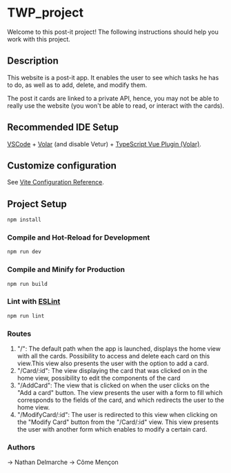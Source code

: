 # TWP_project

Welcome to this post-it project! The following instructions should help you work with this project.

## Description

This website is a post-it app. It enables the user to see which tasks he has to do, as well as to add, delete, and modify them.

The post it cards are linked to a private API, hence, you may not be able to really use the website (you won't be able to read, or interact with the cards).

## Recommended IDE Setup

[VSCode](https://code.visualstudio.com/) + [Volar](https://marketplace.visualstudio.com/items?itemName=Vue.volar) (and disable Vetur) + [TypeScript Vue Plugin (Volar)](https://marketplace.visualstudio.com/items?itemName=Vue.vscode-typescript-vue-plugin).

## Customize configuration

See [Vite Configuration Reference](https://vitejs.dev/config/).

## Project Setup

```sh
npm install
```

### Compile and Hot-Reload for Development

```sh
npm run dev
```

### Compile and Minify for Production

```sh
npm run build
```

### Lint with [ESLint](https://eslint.org/)

```sh
npm run lint
```

### Routes
1. "/": The default path when the app is launched, displays the home view with all the cards. Possibility to access and delete each card on this view.This view also presents the user with the option to add a card. 
2. "/Card/:id": The view displaying the card that was clicked on in the home view, possibility to edit the components of the card
3. "/AddCard": The view that is clicked on when the user clicks on the "Add a card" button. The view presents the user with a form to fill which corresponds to the fields of the card, and which redirects the user to the home view.
4. "/ModifyCard/:id": The user is redirected to this view when clicking on the "Modify Card" button from the "/Card/:id" view. This view presents the user with another form which enables to modify a certain card.


### Authors
-> Nathan Delmarche
-> Côme Mençon

